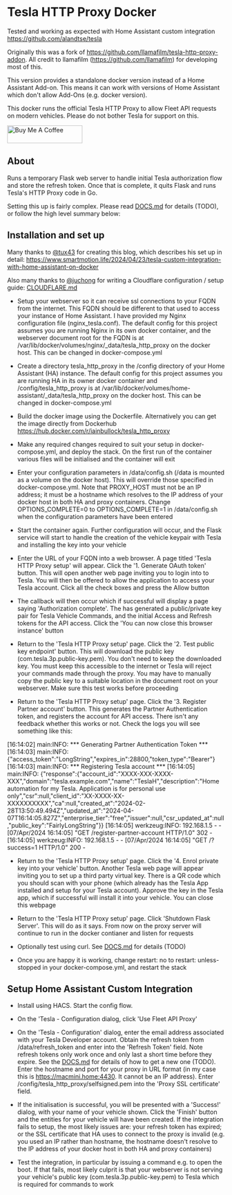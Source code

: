# Tesla HTTP Proxy Docker

Tested and working as expected with Home Assistant custom integration https://github.com/alandtse/tesla

Originally this was a fork of https://github.com/llamafilm/tesla-http-proxy-addon. All credit to llamafilm (https://github.com/llamafilm) for developing most of this. 

This version provides a standalone docker version instead of a Home Assistant Add-on. This means it can work with versions of Home Assistant which don't allow Add-Ons (e.g. docker version).

This docker runs the official Tesla HTTP Proxy to allow Fleet API requests on modern vehicles. Please do not bother Tesla for support on this.

<a href="https://www.buymeacoffee.com/iainbullock" target="_blank"><img src="https://cdn.buymeacoffee.com/buttons/default-orange.png" alt="Buy Me A Coffee" height="41" width="174"></a>

## About
Runs a temporary Flask web server to handle initial Tesla authorization flow and store the refresh token.  Once that is complete, it quits Flask and runs Tesla's HTTP Proxy code in Go.

Setting this up is fairly complex.  Please read [DOCS.md](./tesla_http_proxy/DOCS.md) for details (TODO), or follow the high level summary below:

## Installation and set up

Many thanks to [@tux43](https://github.com/tux43) for creating this blog, which describes his set up in detail: https://www.smartmotion.life/2024/04/23/tesla-custom-integration-with-home-assistant-on-docker

Also many thanks to [@juchong](https://github.com/juchong) for writing a Cloudflare configuration / setup guide: [CLOUDFLARE.md](./tesla_http_proxy/CLOUDFLARE.md)

 - Setup your webserver so it can receive ssl connections to your FQDN from the internet. This FQDN should be different to that used to access your instance of Home Assistant. I have provided my Nginx configuration file (nginx_tesla.conf). The default config for this project assumes you are running Nginx in its own docker container, and the webserver document root for the FQDN is at /var/lib/docker/volumes/nginx/_data/tesla_http_proxy on the docker host. This can be changed in docker-compose.yml

 - Create a directory tesla_http_proxy in the /config directory of your Home Assistant (HA) instance. The default config for this project assumes you are running HA in its owner docker container and /config/tesla_http_proxy is at /var/lib/docker/volumes/home-assistant/_data/tesla_http_proxy on the docker host. This can be changed in docker-compose.yml

 - Build the docker image using the Dockerfile. Alternatively you can get the image directly from Dockerhub https://hub.docker.com/r/iainbullock/tesla_http_proxy

 - Make any required changes required to suit your setup in docker-compose.yml, and deploy the stack. On the first run of the container various files will be initialised and the container will exit

 - Enter your configuration parameters in /data/config.sh (/data is mounted as a volume on the docker host). This will override those specified in docker-compose.yml. Note that PROXY_HOST must not be an IP address; it must be a hostname which resolves to the IP address of your docker host in both HA and proxy containers. Change OPTIONS_COMPLETE=0 to OPTIONS_COMPLETE=1 in /data/config.sh when the configuration parameters have been entered 
 
 - Start the container again. Further configuration will occur, and the Flask service will start to handle the creation of the vehicle keypair with Tesla and installing the key into your vehicle

 - Enter the URL of your FQDN into a web browser. A page titled 'Tesla HTTP Proxy setup' will appear. Click the '1. Generate OAuth token' button. This will open another web page inviting you to login into to Tesla. You will then be offered to allow the application to access your Tesla account. Click all the check boxes and press the Allow button

 - The callback will then occur which if successful will display a page saying 'Authorization complete'. The has generated a public/private key pair for Tesla Vehicle Commands, and the initial Access and Refresh tokens for the API access. Click the 'You can now close this browser instance' button

 - Return to the 'Tesla HTTP Proxy setup' page. Click the '2. Test public key endpoint' button. This will download the public key (com.tesla.3p.public-key.pem). You don't need to keep the downloaded key. You must keep this accessible to the internet or Tesla will reject your commands made through the proxy. You may have to manually copy the public key to a suitable location in the document root on your webserver. Make sure this test works before proceeding

 - Return to the 'Tesla HTTP Proxy setup' page. Click the '3. Register Partner account' button. This generates the Partner Authentication token, and registers the account for API access. There isn't any feedback whether this works or not. Check the logs you will see something like this:
   
[16:14:02] main:INFO: *** Generating Partner Authentication Token ***
[16:14:03] main:INFO: {"access_token":"LongString","expires_in":28800,"token_type":"Bearer"}
[16:14:03] main:INFO: *** Registering Tesla account ***
[16:14:05] main:INFO: {"response":{"account_id":"XXXX-XXX-XXXX-XXX","domain":"tesla.example.com","name":"TeslaH","description":"Home automation for my Tesla. Application is for personal use only","csr":null,"client_id":"XX-XXXX-XX-XXXXXXXXXX","ca":null,"created_at":"2024-02-28T13:50:49.494Z","updated_at":"2024-04-07T16:14:05.827Z","enterprise_tier":"free","issuer":null,"csr_updated_at":null,"public_key":"FairlyLongString"}}
[16:14:05] werkzeug:INFO: 192.168.1.5 - - [07/Apr/2024 16:14:05] "GET /register-partner-account HTTP/1.0" 302 -
[16:14:05] werkzeug:INFO: 192.168.1.5 - - [07/Apr/2024 16:14:05] "GET /?success=1 HTTP/1.0" 200 -

 -  Return to the 'Tesla HTTP Proxy setup' page. Click the '4. Enrol private key into your vehicle' button. Another Tesla web page will appear inviting you to set up a third party virtual key. There is a QR code which you should scan with your phone (which already has the Tesla App installed and setup for your Tesla account). Approve the key in the Tesla app, which if successful will install it into your vehicle. You can close this webpage

 - Return to the 'Tesla HTTP Proxy setup' page. Click 'Shutdown Flask Server'. This will do as it says. From now on the proxy server will continue to run in the docker contianer and listen for requests

 - Optionally test using curl. See [DOCS.md](./tesla_http_proxy/DOCS.md) for details (TODO)

 - Once you are happy it is working, change restart: no to restart: unless-stopped in your docker-compose.yml, and restart the stack

 ## Setup Home Assistant Custom Integration ##
 
 - Install using HACS. Start the config flow. 

 - On the 'Tesla - Configuration dialog, click 'Use Fleet API Proxy'

 - On the 'Tesla - Configuration' dialog, enter the email address associated with your Tesla Developer account. Obtain the refresh token from /data/refresh_token and enter into the 'Refresh Token' field. Note refresh tokens only work once and only last a short time before they expire. See the [DOCS.md](./tesla_http_proxy/DOCS.md) for details of how to get a new one (TODO). Enter the hostname and port for your proxy in URL format (in my case this is https://macmini.home:4430. It cannot be an IP address). Enter /config/tesla_http_proxy/selfsigned.pem into the 'Proxy SSL certificate' field.

 - If the initialisation is successful, you will be presented with a 'Success!' dialog, with your name of your vehicle shown. Click the 'Finish' button and the entities for your vehicle will have been created. If the integration fails to setup, the most likely issues are: your refresh token has expired; or the SSL certificate that HA uses to connect to the proxy is invalid (e.g. you used an IP rather than hostname, the hostname doesn't resolve to the IP address of your docker host in both HA and proxy containers)

 - Test the integration, in particular by issuing a command e.g. to open the boot. If that fails, most likely culprit is that your webserver is not serving your vehicle's public key (com.tesla.3p.public-key.pem) to Tesla which is required for commands to work
   
